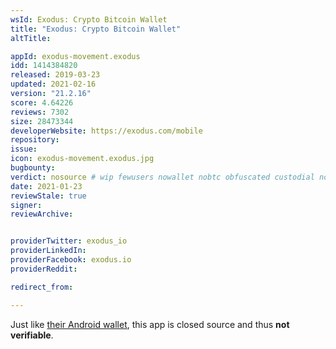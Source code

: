 ```yaml
---
wsId: Exodus: Crypto Bitcoin Wallet
title: "Exodus: Crypto Bitcoin Wallet"
altTitle:

appId: exodus-movement.exodus
idd: 1414384820
released: 2019-03-23
updated: 2021-02-16
version: "21.2.16"
score: 4.64226
reviews: 7302
size: 28473344
developerWebsite: https://exodus.com/mobile
repository:
issue:
icon: exodus-movement.exodus.jpg
bugbounty:
verdict: nosource # wip fewusers nowallet nobtc obfuscated custodial nosource nonverifiable reproducible bounty defunct
date: 2021-01-23
reviewStale: true
signer:
reviewArchive:


providerTwitter: exodus_io
providerLinkedIn:
providerFacebook: exodus.io
providerReddit:

redirect_from:

---
```


Just like [their Android wallet](/android/exodusmovement.exodus/), this app is
closed source and thus **not verifiable**.

